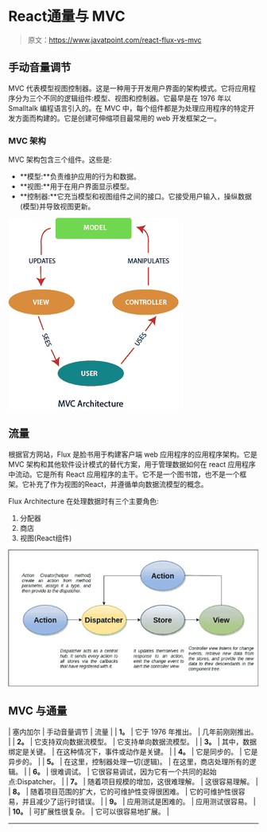 # React通量与 MVC

> 原文：<https://www.javatpoint.com/react-flux-vs-mvc>

## 手动音量调节

MVC 代表模型视图控制器。这是一种用于开发用户界面的架构模式。它将应用程序分为三个不同的逻辑组件:模型、视图和控制器。它最早是在 1976 年以 Smalltalk 编程语言引入的。在 MVC 中，每个组件都是为处理应用程序的特定开发方面而构建的。它是创建可伸缩项目最常用的 web 开发框架之一。

### MVC 架构

MVC 架构包含三个组件。这些是:

*   **模型:**负责维护应用的行为和数据。
*   **视图:**用于在用户界面显示模型。
*   **控制器:**它充当模型和视图组件之间的接口。它接受用户输入，操纵数据(模型)并导致视图更新。

![React Flux Vs. MVC](img/bd0a79999cb7e3a9b378413dc1e177e0.png)

## 流量

根据官方网站，Flux 是脸书用于构建客户端 web 应用程序的应用程序架构。它是 MVC 架构和其他软件设计模式的替代方案，用于管理数据如何在 react 应用程序中流动。它是所有 React 应用程序的主干。它不是一个图书馆，也不是一个框架。它补充了作为视图的React，并遵循单向数据流模型的概念。

Flux Architecture 在处理数据时有三个主要角色:

1.  分配器
2.  商店
3.  视图(React组件)

![React Flux Vs. MVC](img/a8541f9a7daef3942c61512114cd91e2.png)

## MVC 与通量

| 塞内加尔 | 手动音量调节 | 流量 |
| **1。** | 它于 1976 年推出。 | 几年前刚刚推出。 |
| **2。** | 它支持双向数据流模型。 | 它支持单向数据流模型。 |
| **3。** | 其中，数据绑定是关键。 | 在这种情况下，事件或动作是关键。 |
| **4。** | 它是同步的。 | 它是异步的。 |
| **5。** | 在这里，控制器处理一切(逻辑)。 | 在这里，商店处理所有的逻辑。 |
| **6。** | 很难调试。 | 它很容易调试，因为它有一个共同的起始点:Dispatcher。 |
| **7。** | 随着项目规模的增加，这很难理解。 | 这很容易理解。 |
| **8。** | 随着项目范围的扩大，它的可维护性变得很困难。 | 它的可维护性很容易，并且减少了运行时错误。 |
| **9。** | 应用测试是困难的。 | 应用测试很容易。 |
| **10。** | 可扩展性很复杂。 | 它可以很容易地扩展。 |

* * *